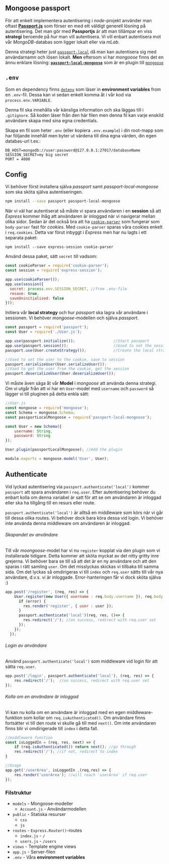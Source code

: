 ## Mongoose passport

För att enkelt implementera autentisering i _node_-projekt använder man oftast [**Passport.js**](http://passportjs.org/) som förser en med ett väldigt generell lösning på autentisering. Det man gör med **Passportjs** är att man tillämpar en viss **strategi** beroende på _hur_ man vill autentisera. Vi vill enbart autentisera mot vår _MongoDB_-databas som ligger lokalt eller via _mLab_.

Denna strategi heter just [`passport-local`](https://github.com/jaredhanson/passport-local) då man kan autentisera sig med användarnamn och lösen lokalt. **Men** eftersom vi har _mongoose_ finns det en ännu enklare lösning: [**`passport-local-mongoose`**]() som är en plugin till [`mongoose`]()


## `.env`

Som en dependency finns [`dotenv`](https://github.com/bkeepers/dotenv) som läser in **environment variables**
from en `.env`-fil. Dessa kan vi sedan enkelt komma åt i vår kod via `process.env.VARIABLE`.

Denna fil ska innehålla vår känsliga information och ska läggas till i `.gitignore`. Så koden läser från den här filen men denna fil kan varje enskild användare skapa med sina egna credentials.

Skapa en fil som heter `.env` (eller kopiera `.env.example`) i din root-mapp som har följande innehåll men byter ut värdena till dina egna värden, din egen databas-url t.ex.:

```
DB_HOST=mongodb://user:password@127.0.0.1:27017/databaseName
SESSION_SECRET=my big secret
PORT = 4000
```

## Config

Vi behöver först installera själva _passport_ samt _passport-local-mongoose_ som ska sköta själva autentiseringen.

```bash
npm install --save passport passport-local-mongoose
```

När vi väl har autentiserat så måste vi spara användaren i en **session** så att _Express_ kommer ihåg att användaren är inloggad när vi navigerar mellan olika sidor. Sedan är det också bra att ha [`cookie-parser`](https://github.com/expressjs/cookie-parser) som fungerar som `body-parser` fast för _cookies_. Med `cookie-parser` sparas våra cookies enkelt i `req.cookies`. Detta var förut inbyggt i _Express_ men har nu lagts i ett separata paket:

```
npm install --save express-session cookie-parser
```

Använd dessa paket, sätt `secret` till vadsom:

```javascript
const cookieParser = require('cookie-parser');
const session = require('express-session');

app.use(cookieParser());
app.use(session({
  secret: process.env.SESSION_SECRET, //from .env-file
  resave: true,
  saveUninitialized: false
}));
```


Initiera vår **local strategy** och hur _passport_ ska lagra vår användare i sessionen. Vi behöver _mongoose_-modellen och själva _passport_.

```javascript
const passport = require('passport');
const User = require('./User.js');

app.use(passport.initialize());                 //Start passport
app.use(passport.session());                    //Used to set the session
passport.use(User.createStrategy());            //Create the local strategy

//Used to set the user to the cookie, save to session
passport.serializeUser(User.serializeUser()); 
//Used to get the user from the cookie, get the session
passport.deserializeUser(User.deserializeUser()); 
```


Vi måste även säga åt vår **Model** i _mongoose_ att använda denna strategi. Om vi utgår från att vi har en `User`-model med `username` och `password` så lägger vi till pluginen på detta enkla sätt:

```javascript
//User.js
const mongoose = require('mongoose');
const Schema = mongoose.Schema;
const passportLocalMongoose = require('passport-local-mongoose');

const User = new Schema({
    username: String,
    password: String
});

User.plugin(passportLocalMongoose); //Add the plugin

module.exports = mongoose.model('User', User);

```

## Authenticate

Vid lyckad autentisering via `passport.authenticate('local')` kommer `passport` att spara användaren i `req.user`. Efter autentisering behöver du enbart kolla om denna variabel är satt för att se om användaren är inloggad eller ska ha tillgång till en resurs eller route.

`passport.authenticate('local')` är alltså en middleware som körs när vi går till dessa olika routes. Vi behöver dock bara köra dessa vid login. Vi behöver inte använda denna middleware om användaren är inloggad.

###### Skapandet av användare

Till vår _moongoose_-model har vi nu `register` kopplat via den plugin som vi installerade tidigare. Detta kommer att sköta myckat av det nitty gritty inre grejerna. Vi behöver bara se till så att det är en ny användare och att den sparas i rätt samling `user`. Om det misslyckas skickas vi tillbaka till samma sida. Om det lyckas så omdirigeras vi till `index` och `req.user` sätts till vår nya användare, d.v.s. vi är inloggade. Error-hanteringen får vi dock sköta själva :)

```javascript
app.post('/register', (req, res) => {
    User.register(new User({ username : req.body.username }), req.body.password, (error, user) => {
      if (error) {
        res.render('register', { user : user });
      }
      passport.authenticate('local')(req, res, ()=> {
        res.redirect('/'); //on success, redirect with req.user set
      });
    });
  });

```

###### Login av användare

Använd `passport.authenticate('local')` som middleware vid login för att sätta `req.user`.

```javascript
app.post('/login', passport.authenticate('local'), (req, res) => {
    res.redirect('/');  //on success, redirect with req.user set
});
```

###### Kolla om en användare är inloggad

Vi kan nu kolla om en användare är inloggad med en egen middleware-funktion som kollar om `req.isAuthenticated()`. Om användare finns fortsätter vi till den route vi skulle gå till med `next()`. Om inte användaren finns blir vi omdirigerade till `index` i detta fall.

```javascript
//middleware function
const isLoggedIn = (req, res, next) => {
    if (req.isAuthenticated()) return next(); //go through
    res.redirect('/'); //if not, redirect to index
}
```

```js
//Usage
app.get('/userArea', isLoggedIn ,(req,res) => {
    res.render('userArea'); //will reach 'userArea' if req.user
});
```


### Filstruktur

* `models`  - Mongoose-modeller
  - `Account.js` - Användarmodellen
* `public`  - Statiska resurser
  - `css`
  - `js`
* `routes`  - `Express.Router()`-routes
  - `index.js` - `/`
  - `users.js` - `/users`
* `views`   - Template engine views
* `app.js`  - Server-filen
* `.env`    - Våra **environment variables**
